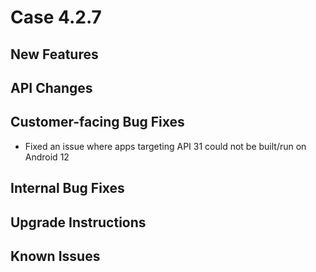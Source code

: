 # Case 4.2.7

## New Features


## API Changes


## Customer-facing Bug Fixes
- Fixed an issue where apps targeting API 31 could not be built/run on Android 12

## Internal Bug Fixes


## Upgrade Instructions


## Known Issues

